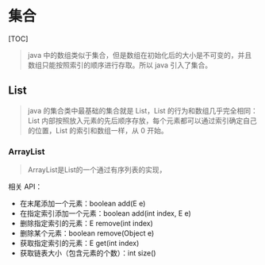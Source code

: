 # 集合

[TOC]

> java 中的数组类似于集合，但是数组在初始化后的大小是不可变的，并且数组只能按照索引的顺序进行存取。所以 java 引入了集合。

## List

> java 的集合类中最基础的集合就是 List，List 的行为和数组几乎完全相同：List 内部按照放入元素的先后顺序存放，每个元素都可以通过索引确定自己的位置，List 的索引和数组一样，从 0 开始。

### ArrayList

>ArrayList是List的一个通过有序列表的实现，

相关 API：

- 在末尾添加一个元素：boolean add(E e)
- 在指定索引添加一个元素：boolean add(int index, E e)
- 删除指定索引的元素：E remove(int index)
- 删除某个元素：boolean remove(Object e)
- 获取指定索引的元素：E get(int index)
- 获取链表大小（包含元素的个数）：int size()
